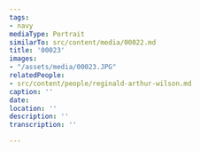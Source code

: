```yaml
---
tags:
- navy
mediaType: Portrait
similarTo: src/content/media/00022.md
title: '00023'
images:
- "/assets/media/00023.JPG"
relatedPeople:
- src/content/people/reginald-arthur-wilson.md
caption: ''
date: 
location: ''
description: ''
transcription: ''

---
```

